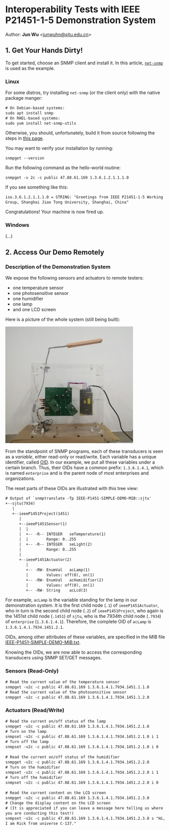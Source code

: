 # Interoperability Tests with IEEE P21451-1-5 Demonstration System

Author: **Jun Wu**  \<junwuhn@sjtu.edu.cn\>

## 1. Get Your Hands Dirty!

To get started, choose an SNMP client and install it. In this article, [`net-snmp`](http://www.net-snmp.org/) is used as the example.

### Linux

For some distros, try installing `net-snmp` (or the client only) with the native package manger:

```shell
# On Debian-based systems:
sudo apt install snmp
# On RHEL-based systems:
sudo yum install net-snmp-utils
```

<!--- TODO: check the package's availability on different systems -->

Otherwise, you should, unfortunately, build it from source following the steps in [this page](http://www.net-snmp.org/docs/INSTALL.html).

You may want to verify your installation by running:

```shell
snmpget --version
```

Run the following command as the hello-world routine:


```shell
snmpget -v 2c -c public 47.88.61.169 1.3.6.1.2.1.1.1.0
```

If you see something like this:

```
iso.3.6.1.2.1.1.1.0 = STRING: "Greetings from IEEE P21451-1-5 Working Group, Shanghai Jiao Tong University, Shanghai, China"
```

Congratulations! Your machine is now fired up.

### Windows

(...)

## 2. Access Our Demo Remotely

### Description of the Demonstration System

We expose the following sensors and actuators to remote testers: 

- one temperature sensor
- one photosensitive sensor
- one humidifier
- one lamp
- and one LCD screen 

Here is a picture of the whole system (still being built):

<img src="demo.jpg" alt="demo.jpg" width="400"/>

From the standpoint of SNMP programs, each of these transducers is seen as a *variable*, either read-only or read/write. Each variable has a unique identifier, called [OID](https://en.wikipedia.org/wiki/Object_identifier). In our example, we put all these variables under a certain branch. Thus, their OIDs have a common prefix: `1.3.6.1.4.1`, which is named `enterprise` and is the parent node of most enterprises and organizations. 

The reset parts of these OIDs are illustrated with this tree view:

```shell
# Output of `snmptranslate -Tp IEEE-P1451-SIMPLE-DEMO-MIB::sjtu'
+--sjtu(7934)
   |
   +--ieeeP1451Project(1451)
      |
      +--ieeeP1451Sensor(1)
      |  |
      |  +-- -R-- INTEGER   seTemperature(1)
      |  |        Range: 0..255
      |  +-- -R-- INTEGER   seLight(2)
      |           Range: 0..255
      |
      +--ieeeP1451Actuator(2)
         |
         +-- -RW- EnumVal   acLamp(1)
         |        Values: off(0), on(1)
         +-- -RW- EnumVal   acHumidifier(2)
         |        Values: off(0), on(1)
         +-- -RW- String    acLcd(3)

```

For example, `acLamp` is the variable standing for the lamp in our demonstration system. It is the first child node (`.1`) of `ieeeP1451Actuator`, who in turn is the second child node (`.2`) of `ieeeP1451Project`, who again is the 1451st child node (`.1451`) of `sjtu`, who is the 7934th child node (`.7934`) of `enterprise` (`1.3.6.1.4.1`). Therefore, the complete OID of `acLamp` is `1.3.6.1.4.1.7934.1451.2.1`.

OIDs, among other attributes of these variables, are specified in the MIB file [IEEE-P1451-SIMPLE-DEMO-MIB.txt](IEEE-P1451-SIMPLE-DEMO-MIB.txt).

Knowing the OIDs, we are now able to access the corresponding transducers using SNMP SET/GET messages.

### Sensors (Read-Only)

```shell
# Read the current value of the temperature sensor
snmpget -v2c -c public 47.88.61.169 1.3.6.1.4.1.7934.1451.1.1.0
# Read the current value of the photosensitive sensor
snmpget -v2c -c public 47.88.61.169 1.3.6.1.4.1.7934.1451.1.2.0
```

### Actuators (Read/Write)

```shell
# Read the current on/off status of the lamp
snmpget -v2c -c public 47.88.61.169 1.3.6.1.4.1.7934.1451.2.1.0
# Turn on the lamp
snmpset -v2c -c public 47.88.61.169 1.3.6.1.4.1.7934.1451.2.1.0 i 1
# Turn off the lamp
snmpset -v2c -c public 47.88.61.169 1.3.6.1.4.1.7934.1451.2.1.0 i 0

# Read the current on/off status of the humidifier
snmpget -v2c -c public 47.88.61.169 1.3.6.1.4.1.7934.1451.2.2.0
# Turn on the humidifier
snmpset -v2c -c public 47.88.61.169 1.3.6.1.4.1.7934.1451.2.2.0 i 1
# Turn off the humidifier
snmpset -v2c -c public 47.88.61.169 1.3.6.1.4.1.7934.1451.2.2.0 i 0

# Read the current content on the LCD screen
snmpget -v2c -c public 47.88.61.169 1.3.6.1.4.1.7934.1451.2.3.0
# Change the display content on the LCD screen
# (It is appreciated if you can leave a message here telling us where you are conducting this test!)
snmpset -v2c -c public 47.88.61.169 1.3.6.1.4.1.7934.1451.2.3.0 s "Hi, I am Rick from universe C-137."
```



